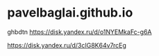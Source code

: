 # pavelbaglai.github.io
ghbdtn
https://disk.yandex.ru/d/o1NYEMkaFc-g6A

https://disk.yandex.ru/d/3cIG8K64v7rcEg
